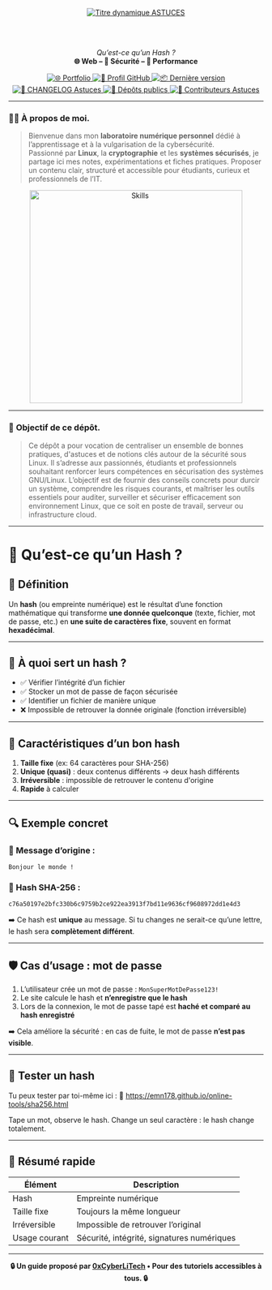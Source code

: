 <div align="center">

  <br></br>
  
  <a href="https://github.com/0xCyberLiTech">
    <img src="https://readme-typing-svg.herokuapp.com?font=JetBrains+Mono&size=50&duration=6000&pause=1000000000&color=FF0048&center=true&vCenter=true&width=1100&lines=%3EASTUCES_" alt="Titre dynamique ASTUCES" />
  </a>
  
  <br></br>
  
  <p align="center">
    <em> Qu’est-ce qu’un Hash ?</em><br>
    <b>🌐 Web – 🔐 Sécurité – 🚀 Performance</b>
  </p>

  <p align="center">
    <a href="https://0xcyberlitech.github.io/">
      <img src="https://img.shields.io/badge/Portfolio-0xCyberLiTech-181717?logo=github&style=flat-square" alt="🌐 Portfolio" />
    </a>
    <a href="https://github.com/0xCyberLiTech">
      <img src="https://img.shields.io/badge/Profil-GitHub-181717?logo=github&style=flat-square" alt="🔗 Profil GitHub" />
    </a>
    <a href="https://github.com/0xCyberLiTech/Astuces/releases/latest">
      <img src="https://img.shields.io/github/v/release/0xCyberLiTech/Astuces?label=version&style=flat-square&color=blue" alt="📦 Dernière version" />
    </a>
    <a href="https://github.com/0xCyberLiTech/Astuces/blob/main/CHANGELOG.md">
      <img src="https://img.shields.io/badge/📄%20Changelog-Astuces-blue?style=flat-square" alt="📄 CHANGELOG Astuces" />
    </a>
    <a href="https://github.com/0xCyberLiTech?tab=repositories">
      <img src="https://img.shields.io/badge/Dépôts-publics-blue?style=flat-square" alt="📂 Dépôts publics" />
    </a>
    <a href="https://github.com/0xCyberLiTech/Astuces/graphs/contributors">
      <img src="https://img.shields.io/badge/👥%20Contributeurs-cliquez%20ici-007ec6?style=flat-square" alt="👥 Contributeurs Astuces" />
    </a>
  </p>

</div>

---

### 👨‍💻 **À propos de moi.**

> Bienvenue dans mon **laboratoire numérique personnel** dédié à l’apprentissage et à la vulgarisation de la cybersécurité.  
> Passionné par **Linux**, la **cryptographie** et les **systèmes sécurisés**, je partage ici mes notes, expérimentations et fiches pratiques.
> Proposer un contenu clair, structuré et accessible pour étudiants, curieux et professionnels de l’IT.  

<p align="center">
  <a href="https://github.com/0xCyberLiTech" target="_blank" rel="noopener">
    <img src="https://skillicons.dev/icons?i=linux,debian,bash,docker,nginx,git,vim,python,markdown" alt="Skills" width="420">
  </a>
</p>

---

### 🎯 **Objectif de ce dépôt.**

> Ce dépôt a pour vocation de centraliser un ensemble de bonnes pratiques, d'astuces et de notions clés autour de la sécurité sous Linux.
> Il s’adresse aux passionnés, étudiants et professionnels souhaitant renforcer leurs compétences en sécurisation des systèmes GNU/Linux.
> L’objectif est de fournir des conseils concrets pour durcir un système, comprendre les risques courants, et maîtriser les outils essentiels pour auditer, surveiller et sécuriser efficacement son environnement Linux, que ce soit en poste de travail, serveur ou infrastructure cloud.

---

# 🔐 Qu’est-ce qu’un Hash ?

## 📘 Définition

Un **hash** (ou empreinte numérique) est le résultat d’une fonction mathématique qui transforme **une donnée quelconque** (texte, fichier, mot de passe, etc.) en **une suite de caractères fixe**, souvent en format **hexadécimal**.

---

## 🧠 À quoi sert un hash ?

- ✅ Vérifier l’intégrité d’un fichier
- ✅ Stocker un mot de passe de façon sécurisée
- ✅ Identifier un fichier de manière unique
- ❌ Impossible de retrouver la donnée originale (fonction irréversible)

---

## 🎯 Caractéristiques d’un bon hash

1. **Taille fixe** (ex: 64 caractères pour SHA-256)
2. **Unique (quasi)** : deux contenus différents → deux hash différents
3. **Irréversible** : impossible de retrouver le contenu d'origine
4. **Rapide** à calculer

---

## 🔍 Exemple concret

### 📄 Message d’origine :
```
Bonjour le monde !
```

### 🔑 Hash SHA-256 :
```
c76a50197e2bfc330b6c9759b2ce922ea3913f7bd11e9636cf9608972dd1e4d3
```

➡️ Ce hash est **unique** au message. Si tu changes ne serait-ce qu’une lettre, le hash sera **complètement différent**.

---

## 🛡️ Cas d’usage : mot de passe

1. L’utilisateur crée un mot de passe : `MonSuperMotDePasse123!`
2. Le site calcule le hash et **n’enregistre que le hash**
3. Lors de la connexion, le mot de passe tapé est **haché et comparé au hash enregistré**

➡️ Cela améliore la sécurité : en cas de fuite, le mot de passe **n’est pas visible**.

---

## 🧪 Tester un hash

Tu peux tester par toi-même ici :
🔗 https://emn178.github.io/online-tools/sha256.html

Tape un mot, observe le hash. Change un seul caractère : le hash change totalement.

---

## 📌 Résumé rapide

| Élément         | Description                               |
|-----------------|-------------------------------------------|
| Hash            | Empreinte numérique                       |
| Taille fixe     | Toujours la même longueur                 |
| Irréversible    | Impossible de retrouver l’original        |
| Usage courant   | Sécurité, intégrité, signatures numériques |

---

<p align="center">
  <b>🔒 Un guide proposé par <a href="https://github.com/0xCyberLiTech">0xCyberLiTech</a> • Pour des tutoriels accessibles à tous. 🔒</b>
</p>

